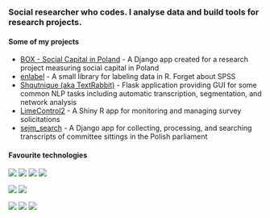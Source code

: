 <!--
**wjk-g/wjk-g** is a ✨ _special_ ✨ repository because its `README.md` (this file) appears on your GitHub profile.
-->

### Social researcher who codes. I analyse data and build tools for research projects.

#### Some of my projects

+ [BOX - Social Capital in Poland](https://box.kapitalspoleczny.org) - A Django app created for a research project measuring social capital in Poland
+ [enlabel](https://github.com/wjk-g/enlabel) - A small library for labeling data in R. Forget about SPSS
+ [Shqutnique (aka TextRabbit)](https://github.com/wjk-g/TextRabbit) - Flask application providing GUI for some common NLP tasks including automatic transcription, segmentation, and network analysis
+ [LimeControl2](https://github.com/wjk-g/LimeControl2) - A Shiny R app for monitoring and managing survey solicitations
+ [sejm_search](https://github.com/wjk-g/sejm_search) - A Django app for collecting, processing, and searching transcripts of committee sittings in the Polish parliament

#### Favourite technologies

![](https://img.shields.io/badge/Python-blue)
![](https://img.shields.io/badge/R-blue)
![](https://img.shields.io/badge/JavaScript-yellow)
![](https://img.shields.io/badge/SQL-lightgrey)

![](https://img.shields.io/badge/Framework-Flask-lightgrey)
![](https://img.shields.io/badge/Framework-Django-darkgreen)

![](https://img.shields.io/badge/Microframework-ObservableFramework-yellow)
![](https://img.shields.io/badge/Microframework-Shiny-lightblue)
![](https://img.shields.io/badge/Microframework-Streamlit-red)
